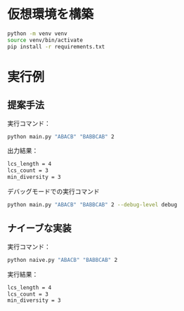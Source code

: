 # 仮想環境を構築

```bash
python -m venv venv
source venv/bin/activate
pip install -r requirements.txt
```

# 実行例
## 提案手法
実行コマンド：
```bash
python main.py "ABACB" "BABBCAB" 2
```

出力結果：
```bash
lcs_length = 4
lcs_count = 3
min_diversity = 3
```

デバッグモードでの実行コマンド
```bash
python main.py "ABACB" "BABBCAB" 2 --debug-level debug
```

## ナイーブな実装
実行コマンド：
```bash
python naive.py "ABACB" "BABBCAB" 2
```
実行結果：
```bash
lcs_length = 4
lcs_count = 3
min_diversity = 3
```